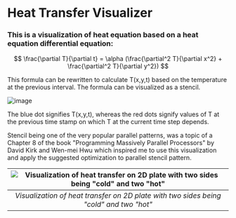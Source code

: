 # Heat Transfer Visualizer #

<h3>This is a visualization of heat equation based on a heat equation differential equation:</h3>

```math

 \frac{\partial T}{\partial t} = \alpha (\frac{\partial^2 T}{\partial x^2} + \frac{\partial^2 T}{\partial y^2})

```

This formula can be rewritten to calculate T(x,y,t) based on the temperature at the previous interval. The formula can be visualized as a stencil.

![image](https://github.com/KarolGutkowski/HeatTransferVisualizer/assets/90787864/572484ae-d390-4b36-9f42-dd332054dff1)

The blue dot signifies T(x,y,t), whereas the red dots signify values of T at the previous time stamp on which T at the current time step depends.

Stencil being one of the very popular parallel patterns, was a topic of a Chapter 8 of the book "Programming Massively Parallel Processors" by David Kirk and Wen-mei Hwu 
which inspired me to use this visualization and apply the suggested optimization to parallel stencil pattern.


|![Visualization of heat transfer on 2D plate with two sides being "cold" and two "hot"](https://github.com/KarolGutkowski/HeatTransferVisualizer/assets/90787864/4b650d5d-8ecb-48b2-8f41-3db8b6b1d786)| 
|:--:| 
| *Visualization of heat transfer on 2D plate with two sides being "cold" and two "hot"* |



